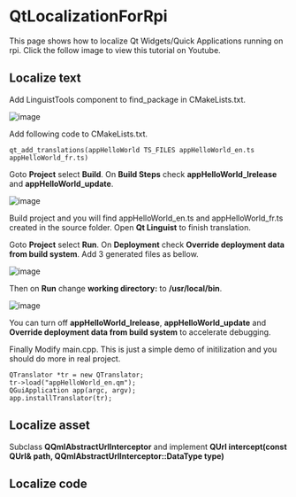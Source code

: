 # QtLocalizationForRpi
This page shows how to localize Qt Widgets/Quick Applications running on rpi.
Click the follow image to view this tutorial on Youtube.

## Localize text
Add LinguistTools component to find_package in CMakeLists.txt.

![image](https://github.com/MuyePan/QtLocalizationForRpi/assets/136073506/2665930f-349a-478c-aaa0-0aa7bb220264)

Add following code to CMakeLists.txt.
```
qt_add_translations(appHelloWorld TS_FILES appHelloWorld_en.ts appHelloWorld_fr.ts)
```

Goto **Project** select **Build**. On **Build Steps** check **appHelloWorld_lrelease** and **appHelloWorld_update**.

![image](https://github.com/MuyePan/QtLocalizationForRpi/assets/136073506/f1bcf4ac-4cce-42ab-a551-8ac9d5aab6c0)

Build project and you will find appHelloWorld_en.ts and appHelloWorld_fr.ts created in the source folder. Open **Qt Linguist** to finish translation.

Goto **Project** select **Run**. On **Deployment** check **Override deployment data from build system**. Add 3 generated files as bellow.

![image](https://github.com/MuyePan/QtLocalizationForRpi/assets/136073506/7bfffdc1-de75-4b58-9aeb-1b2adb5023ac)

Then on **Run** change **working directory:** to **/usr/local/bin**.

![image](https://github.com/MuyePan/QtLocalizationForRpi/assets/136073506/32ef52ec-d639-4d8a-a34e-e081912bf6cc)

You can turn off **appHelloWorld_lrelease**, **appHelloWorld_update** and **Override deployment data from build system** to accelerate debugging.

Finally Modify main.cpp. This is just a simple demo of initilization and you should do more in real project.
```
QTranslator *tr = new QTranslator;
tr->load("appHelloWorld_en.qm");
QGuiApplication app(argc, argv);
app.installTranslator(tr);
```
## Localize asset
Subclass **QQmlAbstractUrlInterceptor** and implement **QUrl intercept(const QUrl& path, QQmlAbstractUrlInterceptor::DataType type)**

## Localize code


